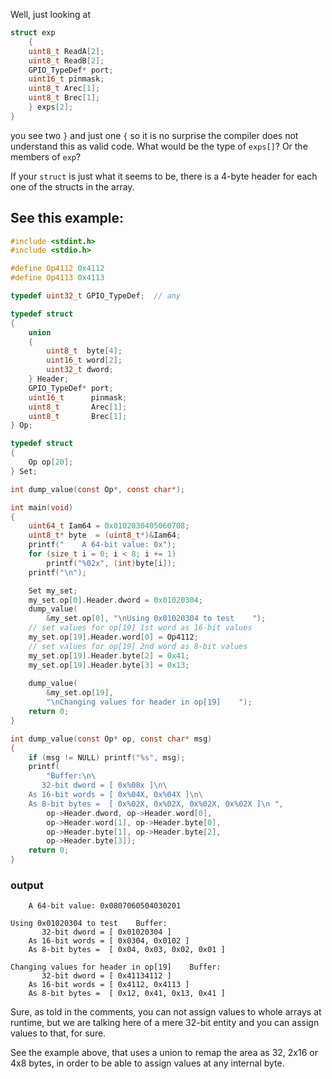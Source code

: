 Well, just looking at 

```C
struct exp
    {
    uint8_t ReadA[2];
    uint8_t ReadB[2];
    GPIO_TypeDef* port;
    uint16_t pinmask;
    uint8_t Arec[1];
    uint8_t Brec[1];
    } exps[2];
}
```

you see two `}` and just one `{` so it is no surprise the compiler does not understand this as valid code. What would be the type of `exps[]`? Or the members of `exp`?

If your `struct` is just what it seems to be, there is a 4-byte header for each one of the structs in the array.

## See this example: ##

```C
#include <stdint.h>
#include <stdio.h>

#define Op4112 0x4112
#define Op4113 0x4113

typedef uint32_t GPIO_TypeDef;  // any

typedef struct
{
    union
    {
        uint8_t  byte[4];
        uint16_t word[2];
        uint32_t dword;
    } Header;
    GPIO_TypeDef* port;
    uint16_t      pinmask;
    uint8_t       Arec[1];
    uint8_t       Brec[1];
} Op;

typedef struct
{
    Op op[20];
} Set;

int dump_value(const Op*, const char*);

int main(void)
{
    uint64_t Iam64 = 0x0102030405060708;
    uint8_t* byte  = (uint8_t*)&Iam64;
    printf("    A 64-bit value: 0x");
    for (size_t i = 0; i < 8; i += 1)
        printf("%02x", (int)byte[i]);
    printf("\n");

    Set my_set;
    my_set.op[0].Header.dword = 0x01020304;
    dump_value(
        &my_set.op[0], "\nUsing 0x01020304 to test    ");
    // set values for op[19] 1st word as 16-bit values
    my_set.op[19].Header.word[0] = Op4112;
    // set values for op[19] 2nd word as 8-bit values
    my_set.op[19].Header.byte[2] = 0x41;
    my_set.op[19].Header.byte[3] = 0x13;
    
    dump_value(
        &my_set.op[19],
        "\nChanging values for header in op[19]    ");
    return 0;
}

int dump_value(const Op* op, const char* msg)
{
    if (msg != NULL) printf("%s", msg);
    printf(
        "Buffer:\n\
       32-bit dword = [ 0x%08x ]\n\
    As 16-bit words = [ 0x%04X, 0x%04X ]\n\
    As 8-bit bytes =  [ 0x%02X, 0x%02X, 0x%02X, 0x%02X ]\n ",
        op->Header.dword, op->Header.word[0],
        op->Header.word[1], op->Header.byte[0],
        op->Header.byte[1], op->Header.byte[2],
        op->Header.byte[3]);
    return 0;
}
```

### output ###
```none
    A 64-bit value: 0x0807060504030201

Using 0x01020304 to test    Buffer:
       32-bit dword = [ 0x01020304 ]
    As 16-bit words = [ 0x0304, 0x0102 ]
    As 8-bit bytes =  [ 0x04, 0x03, 0x02, 0x01 ]

Changing values for header in op[19]    Buffer:
       32-bit dword = [ 0x41134112 ]
    As 16-bit words = [ 0x4112, 0x4113 ]
    As 8-bit bytes =  [ 0x12, 0x41, 0x13, 0x41 ]
```

Sure, as told in the comments, you can not assign values to whole arrays at runtime, but we are talking here of a mere 32-bit entity and you can assign values to that, for sure.

See the example above, that uses a union to remap the area as 32, 2x16 or 4x8 bytes, in order to be able to assign values at any internal byte. 



